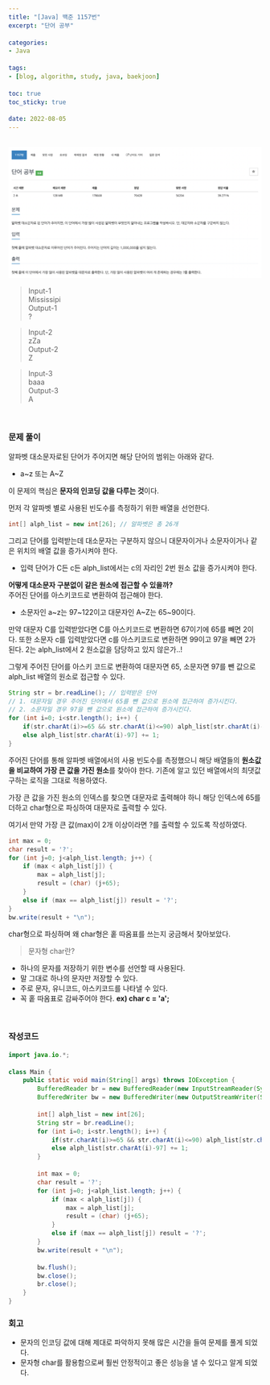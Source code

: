 ```yaml
--- 
title: "[Java] 백준 1157번" 
excerpt: "단어 공부" 

categories: 
- Java

tags: 
- [blog, algorithm, study, java, baekjoon]

toc: true
toc_sticky: true

date: 2022-08-05
--- 
```


<br>

<center><img src="/assets/images/baekjoon/1157.png"></center>

> Input-1 <br>
Mississipi <br>
> Output-1 <br>
?

> Input-2 <br>
zZa <br>
> Output-2 <br>
Z

> Input-3 <br>
baaa <br>
> Output-3 <br>
A

<br>

### 문제 풀이
알파벳 대소문자로된 단어가 주어지면 해당 단어의 범위는 아래와 같다.
- a~z 또는 A~Z

이 문제의 핵심은 **문자의 인코딩 값을 다루는 것**이다.

먼저 각 알파벳 별로 사용된 빈도수를 측정하기 위한 배열을 선언한다.

```java
int[] alph_list = new int[26]; // 알파벳은 총 26개
```

그리고 단어를 입력받는데 대소문자는 구분하지 않으니 
대문자이거나 소문자이거나 같은 위치의 배열 값을 증가시켜야 한다.
- 입력 단어가 C든 c든 alph_list에서는 c의 자리인 2번 원소 값을 증가시켜야 한다.

**어떻게 대소문자 구분없이 같은 원소에 접근할 수 있을까?**<br>
주어진 단어를 아스키코드로 변환하여 접근해야 한다.
- 소문자인 a~z는 97~122이고 대문자인 A~Z는 65~90이다.

만약 대문자 C를 입력받았다면 C를 아스키코드로 변환하면 67이기에 65를 빼면 2이다.
또한 소문자 c를 입력받았다면 c를 아스키코드로 변환하면 99이고 97을 빼면 2가 된다.
2는 alph_list에서 2 원소값을 담당하고 있지 않은가..!

그렇게 주어진 단어를 아스키 코드로 변환하여 
대문자면 65, 소문자면 97를 뺀 값으로 alph_list 배열의 원소로 접근할 수 있다.

```java
String str = br.readLine(); // 입력받은 단어
// 1. 대문자일 경우 주어진 단어에서 65를 뺀 값으로 원소에 접근하여 증가시킨다.
// 2. 소문자일 경우 97을 뺀 값으로 원소에 접근하여 증가시킨다.
for (int i=0; i<str.length(); i++) {
    if(str.charAt(i)>=65 && str.charAt(i)<=90) alph_list[str.charAt(i)-65] += 1;
    else alph_list[str.charAt(i)-97] += 1;     
}
```

주어진 단어를 통해 알파벳 배열에서의 사용 빈도수를 측정했으니 
해당 배열들의 **원소값을 비교하여 가장 큰 값을 가진 원소**를 찾아야 한다.
기존에 알고 있던 배열에서의 최댓값 구하는 로직을 그대로 적용하였다.

가장 큰 값을 가진 원소의 인덱스를 찾으면 대문자로 출력해야 하니 
해당 인덱스에 65를 더하고 char형으로 파싱하여 대문자로 출력할 수 있다.

여기서 만약 가장 큰 값(max)이 2개 이상이라면 ?를 출력할 수 있도록 작성하였다.

```java
int max = 0;
char result = '?';
for (int j=0; j<alph_list.length; j++) {
    if (max < alph_list[j]) {
        max = alph_list[j];
        result = (char) (j+65);
    }
    else if (max == alph_list[j]) result = '?';
}
bw.write(result + "\n");
```

char형으로 파싱하며 왜 char형은 홑 따옴표를 쓰는지 궁금해서 찾아보았다.

> 문자형 char란?
- 하나의 문자를 저장하기 위한 변수를 선언할 때 사용된다. 
- 말 그대로 하나의 문자만 저장할 수 있다.
- 주로 문자, 유니코드, 아스키코드를 나타낼 수 있다.
- 꼭 홑 따옴표로 감싸주어야 한다. **ex) char c = 'a';**


<br>

### 작성코드
```java
import java.io.*;

class Main {
    public static void main(String[] args) throws IOException {
        BufferedReader br = new BufferedReader(new InputStreamReader(System.in));
        BufferedWriter bw = new BufferedWriter(new OutputStreamWriter(System.out));
        
        int[] alph_list = new int[26];
        String str = br.readLine();
        for (int i=0; i<str.length(); i++) {
            if(str.charAt(i)>=65 && str.charAt(i)<=90) alph_list[str.charAt(i)-65] += 1;
            else alph_list[str.charAt(i)-97] += 1;
        }

        int max = 0;
        char result = '?';
        for (int j=0; j<alph_list.length; j++) {
            if (max < alph_list[j]) {
                max = alph_list[j];
                result = (char) (j+65);
            }
            else if (max == alph_list[j]) result = '?';
        }
        bw.write(result + "\n");

        bw.flush();
        bw.close();
        br.close();
    }
}
```

### 회고
- 문자의 인코딩 값에 대해 제대로 파악하지 못해 많은 시간을 들여 문제를 풀게 되었다. 
- 문자형 char를 활용함으로써 훨씬 안정적이고 좋은 성능을 낼 수 있다고 알게 되었다.